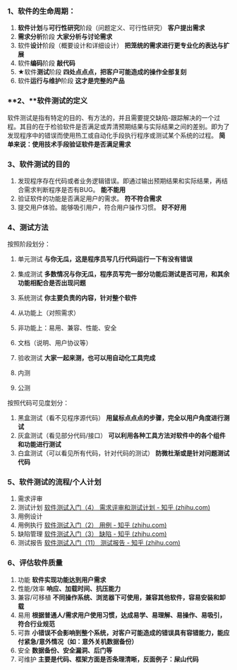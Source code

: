 ### 1、软件的生命周期：

1. **软件计划**与**可行性研究**阶段（问题定义、可行性研究） **客户提出需求**
2. **需求分析**阶段 **大家分析与讨论需求**
3. 软件**设计**阶段（概要设计和详细设计） **把笼统的需求进行更专业化的表达与扩展**
4. 软件**编码**阶段 **敲代码**
5. ★软件**测试**阶段 **四处点点点，把客户可能造成的操作全部复刻**
6. 软件**运行与维护**阶段 **这才是完整的产品**

### **2、**软件测试的定义

软件测试是指有特定的目的、有方法的，并且需要提交缺陷-跟踪解决的一个过程。其目的在于检验软件是否满足或弄清预期结果与实际结果之间的差别。即为了发现程序中的错误而使用热工或自动化手段执行程序或测试某个系统的过程。 **简单来说：使用技术手段验证软件是否满足需求**

### 3、软件测试的目的

1. 发现程序存在代码或者业务逻辑错误。即通过输出预期结果和实际结果，再结合需求判断程序是否有BUG。 **能不能用**
2. 验证软件的功能是否满足用户的需求。 **符不符合需求**
3. 提交用户体验。能够吸引用户，符合用户操作习惯。 **好不好用**

### 4、测试方法
按照阶段划分：

1. 单元测试 **与你无瓜，这是程序员写几行代码运行一下有没有错误**
2. 集成测试 **多数情况与你无瓜，程序员写完一部分功能后测试是否可用，和其余功能相配合是否出现问题**
3. 系统测试 **你主要负责的内容，针对整个软件**

1. 从功能上（对照需求）
2. 非功能上：易用、兼容、性能、安全
3. 文档（说明、用户协议等）

5. 验收测试 **大家一起来测，也可以用自动化工具完成**

1. 内测
2. 公测

按照代码可见度划分：

1. 黑盒测试（看不见程序源代码） **用鼠标点点点的步骤，完全以用户角度进行测试**
2. 灰盒测试（看见部分代码/接口） **可以利用各种工具方法对软件中的各个组件和功能进行测试**
3. 白盒测试（可以看见所有代码，针对代码的测试） **防微杜渐或是针对问题测试代码**

### 5、软件测试的流程/个人计划

1. 需求评审
2. 测试计划 [软件测试入门（4） 需求评审和测试计划 - 知乎 (zhihu.com)](https://zhuanlan.zhihu.com/p/662350304)
3. 用例设计
4. 用例执行 [软件测试入门（2） 用例 - 知乎 (zhihu.com)](https://zhuanlan.zhihu.com/p/662095411)
5. 缺陷管理 [软件测试入门（3） 缺陷 - 知乎 (zhihu.com)](https://zhuanlan.zhihu.com/p/662112897)
6. 测试报告 [软件测试入门（11） 测试报告 - 知乎 (zhihu.com)](https://zhuanlan.zhihu.com/p/662993638)

### 6、评估软件质量

1. 功能 **软件实现功能达到用户需求**
2. 性能/效率 **响应、加载时间、抗压能力**
3. 兼容/可移植 **不同操作系统、浏览器下可使用，兼容其他软件，容易安装和卸载**
4. 易用 **根据普通人/需求用户使用习惯，达成易学、易理解、易操作、易吸引，符合行业规范**
5. 可靠 **小错误不会影响到整个系统，对客户可能造成的错误具有容错能力，能应付紧急/意外情况（如：意外关机数据备份）**
6. 安全 **数据备份、安全漏洞、后门等**
7. 可维护 **主要是代码、框架方面是否条理清晰，反面例子：屎山代码**